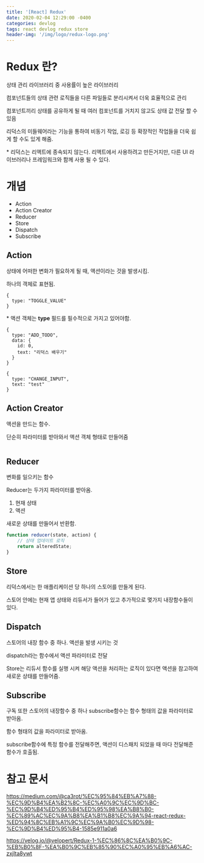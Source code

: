 ```yaml
---
title: '[React] Redux'
date: 2020-02-04 12:29:00 -0400
categories: devlog
tags: react devlog redux store
header-img: '/img/logo/redux-logo.png'
---
```


# Redux 란?

상태 관리 라이브러리 중 사용률이 높은 라이브러리

컴포넌트들의 상태 관련 로직들을 다른 파일들로 분리시켜서 더욱 효율적으로 관리

컴포넌트끼리 상태를 공유하게 될 때 여러 컴포넌트를 거치지 않고도 상태 값 전달 할 수 있음

리덕스의 미들웨어라는 기능을 통하여 비동기 작업, 로깅 등 확장적인 작업들을 더욱 쉽게 할 수도 있게 해줌.

\* 리덕스는 리액트에 종속되지 않는다. 리액트에서 사용하려고 만든거지만, 다른 UI 라이브러리나 프레임워크와 함께 사용 될 수 있다.

# 개념

- Action
- Action Creator
- Reducer
- Store
- Dispatch
- Subscribe

## Action

상태에 어떠한 변화가 필요하게 될 때, 액션이라는 것을 발생시킴.

하나의 객체로 표현됨.

```
{
  type: "TOGGLE_VALUE"
}
```

\* 액션 객체는 **type** 필드를 필수적으로 가지고 있어야함.

```
{
  type: "ADD_TODO",
  data: {
    id: 0,
    text: "리덕스 배우기"
  }
}

{
  type: "CHANGE_INPUT",
  text: "test"
}
```

## Action Creator

액션을 만드는 함수.

단순히 파라미터를 받아와서 액션 객체 형태로 만들어줌

```

```

## Reducer

변화를 일으키는 함수

Reducer는 두가지 파라미터를 받아옴.

1. 현재 상태
2. 액션

새로운 상태를 만들어서 반환함.

```javascript
function reducer(state, action) {
	// 상태 업데이트 로직
	return alteredState;
}
```

## Store

리덕스에서는 한 애플리케이션 당 하나의 스토어를 만들게 된다.

스토어 안에는 현재 앱 상태와 리듀서가 들어가 있고 추가적으로 몇가지 내장함수들이 있다.

## Dispatch

스토어의 내장 함수 중 하나. 액션을 발생 시키는 것

dispatch라는 함수에서 액션 파라미터로 전달

Store는 리듀서 함수를 실행 시켜 해당 액션을 처리하는 로직이 있다면 액션을 참고하여 새로운 상태를 만들어줌.

## Subscribe

구독 또한 스토어의 내장함수 중 하나 subscribe함수는 함수 형태의 값을 파라미터로 받아옴.

함수 형태의 값을 파라미터로 받아옴.

subscribe함수에 특정 함수를 전달해주면, 액션이 디스패치 되었을 때 마다 전달해준 함수가 호출됨.

# 참고 문서

https://medium.com/@ca3rot/%EC%95%84%EB%A7%88-%EC%9D%B4%EA%B2%8C-%EC%A0%9C%EC%9D%BC-%EC%9D%B4%ED%95%B4%ED%95%98%EA%B8%B0-%EC%89%AC%EC%9A%B8%EA%B1%B8%EC%9A%94-react-redux-%ED%94%8C%EB%A1%9C%EC%9A%B0%EC%9D%98-%EC%9D%B4%ED%95%B4-1585e911a0a6

https://velog.io/@velopert/Redux-1-%EC%86%8C%EA%B0%9C-%EB%B0%8F-%EA%B0%9C%EB%85%90%EC%A0%95%EB%A6%AC-zxjlta8ywt
